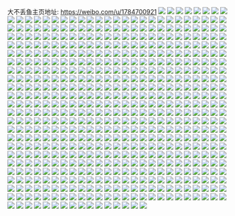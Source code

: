 大不丢鱼主页地址: https://weibo.com/u/1784700921 
![](https://wx4.sinaimg.cn/mw2000/6a605ff9ly1h9in96n21oj21o0280npe.jpg) 
![](https://wx4.sinaimg.cn/mw2000/6a605ff9ly1h9in9a7qjtj22c0340u13.jpg) 
![](https://wx4.sinaimg.cn/mw2000/6a605ff9ly1h9in94yrj8j21j021ckjl.jpg) 
![](https://wx4.sinaimg.cn/mw2000/6a605ff9ly1h9in9bqcpaj21o0280hdt.jpg) 
![](https://wx4.sinaimg.cn/mw2000/6a605ff9ly1h9in9cosmsj21o0280b29.jpg) 
![](https://wx4.sinaimg.cn/mw2000/6a605ff9ly1h9in9dsdgoj21o0280b29.jpg) 
![](https://wx4.sinaimg.cn/mw2000/6a605ff9ly1h9gf4fjud3j20tz1slqb4.jpg) 
![](https://wx4.sinaimg.cn/mw2000/6a605ff9ly1h9gf4g1ia5j20u0140qe8.jpg) 
![](https://wx4.sinaimg.cn/mw2000/6a605ff9ly1h9gf4exzysj22c0340x6r.jpg) 
![](https://wx4.sinaimg.cn/mw2000/6a605ff9ly1h9gf4ingpsj22c0340hdw.jpg) 
![](https://wx4.sinaimg.cn/mw2000/6a605ff9ly1h9bzkqxzqbj21lu254qv5.jpg) 
![](https://wx4.sinaimg.cn/mw2000/6a605ff9ly1h9bzkp7habj22c0340x6q.jpg) 
![](https://wx4.sinaimg.cn/mw2000/6a605ff9ly1h9bzktb04hj22c0340u0y.jpg) 
![](https://wx4.sinaimg.cn/mw2000/6a605ff9ly1h9bzkvcy3nj22c03404qq.jpg) 
![](https://wx4.sinaimg.cn/mw2000/6a605ff9ly1h9bzkyau71j22c03407wj.jpg) 
![](https://wx4.sinaimg.cn/mw2000/6a605ff9ly1h9bzl687ynj22c0340u0y.jpg) 
![](https://wx4.sinaimg.cn/mw2000/6a605ff9ly1h9bzl9a1a3j21o0280e81.jpg) 
![](https://wx4.sinaimg.cn/mw2000/6a605ff9ly1h9bzlb5p9wj21o02804qq.jpg) 
![](https://wx4.sinaimg.cn/mw2000/6a605ff9ly1h9bzlf2qt5j21kl23gx6p.jpg) 
![](https://wx4.sinaimg.cn/mw2000/6a605ff9ly1h9byi8eq5gj20uk17nafu.jpg) 
![](https://wx4.sinaimg.cn/mw2000/6a605ff9ly1h99aqekq9dj21o02801ky.jpg) 
![](https://wx4.sinaimg.cn/mw2000/6a605ff9ly1h99aqaqs64j21o0280x6p.jpg) 
![](https://wx4.sinaimg.cn/mw2000/6a605ff9ly1h99aqi5825j21o0280x6p.jpg) 
![](https://wx4.sinaimg.cn/mw2000/6a605ff9ly1h99aqm7a8yj21o0280qv5.jpg) 
![](https://wx4.sinaimg.cn/mw2000/6a605ff9ly1h98qjisihlj21hc0u0n5g.jpg) 
![](https://wx4.sinaimg.cn/mw2000/6a605ff9ly1h98fxkipduj21hc0u0qit.jpg) 
![](https://wx4.sinaimg.cn/mw2000/6a605ff9ly1h962ygplcyj21hc0zktk1.jpg) 
![](https://wx4.sinaimg.cn/mw2000/6a605ff9ly1h94nc9ztcyj20wr0h0tcu.jpg) 
![](https://wx4.sinaimg.cn/mw2000/6a605ff9ly1h8taelpdkpj22862tp4qp.jpg) 
![](https://wx4.sinaimg.cn/mw2000/6a605ff9ly1h8taemtye4j228m2u77wh.jpg) 
![](https://wx4.sinaimg.cn/mw2000/6a605ff9ly1h8taep6t47j229w2vtkjl.jpg) 
![](https://wx4.sinaimg.cn/mw2000/6a605ff9ly1h8taepttpij20u6129gqx.jpg) 
![](https://wx4.sinaimg.cn/mw2000/6a605ff9ly1h8taercnbzj21oh24onmy.jpg) 
![](https://wx4.sinaimg.cn/mw2000/6a605ff9ly1h8taesekvfj21l320dki3.jpg) 
![](https://wx4.sinaimg.cn/mw2000/6a605ff9ly1h8s21qivqej22801o0kjl.jpg) 
![](https://wx4.sinaimg.cn/mw2000/6a605ff9ly1h8s21hkh9kj22801o0x6p.jpg) 
![](https://wx4.sinaimg.cn/mw2000/6a605ff9ly1h8s221v8rvj22801o0x6p.jpg) 
![](https://wx4.sinaimg.cn/mw2000/6a605ff9ly1h8lfuua3i9j2200300kjl.jpg) 
![](https://wx4.sinaimg.cn/mw2000/6a605ff9ly1h8jvexjo43j21o0280hdt.jpg) 
![](https://wx4.sinaimg.cn/mw2000/6a605ff9ly1h8jvestng5j21o0280b29.jpg) 
![](https://wx4.sinaimg.cn/mw2000/6a605ff9ly1h8it2e22cmj21o01o0qv5.jpg) 
![](https://wx4.sinaimg.cn/mw2000/6a605ff9ly1h8it2a7pl7j21o01o0kjl.jpg) 
![](https://wx4.sinaimg.cn/mw2000/6a605ff9ly1h8it2hm1phj21o01o0npd.jpg) 
![](https://wx4.sinaimg.cn/mw2000/6a605ff9ly1h8it2mij4mj21o01o0e81.jpg) 
![](https://wx4.sinaimg.cn/mw2000/6a605ff9ly1h8it2ozbxpj21kw16okbz.jpg) 
![](https://wx4.sinaimg.cn/mw2000/6a605ff9ly1h8it2stfroj21o01o0kjl.jpg) 
![](https://wx4.sinaimg.cn/mw2000/6a605ff9ly1h8hm83aur1j236c345npe.jpg) 
![](https://wx4.sinaimg.cn/mw2000/6a605ff9ly1h81kmgu4udj22yo2yo1kz.jpg) 
![](https://wx4.sinaimg.cn/mw2000/6a605ff9ly1h81kmjlqfoj22c0340kjn.jpg) 
![](https://wx4.sinaimg.cn/mw2000/6a605ff9ly1h7wjii57zoj21zx2nwe82.jpg) 
![](https://wx4.sinaimg.cn/mw2000/6a605ff9ly1h7wjik7sekj21zx2nwhdt.jpg) 
![](https://wx4.sinaimg.cn/mw2000/6a605ff9ly1h7wjim5aplj21zx2nw1kz.jpg) 
![](https://wx4.sinaimg.cn/mw2000/6a605ff9ly1h7wjigosxgj21zx2nwu0x.jpg) 
![](https://wx4.sinaimg.cn/mw2000/6a605ff9ly1h7mm2yjwntj20u0140wji.jpg) 
![](https://wx4.sinaimg.cn/mw2000/6a605ff9ly1h7ivos0f0oj21d72yib2a.jpg) 
![](https://wx4.sinaimg.cn/mw2000/6a605ff9ly1h7ivozoaq3j21ex328u0y.jpg) 
![](https://wx4.sinaimg.cn/mw2000/6a605ff9ly1h7ivp8sawrj21c22w21kz.jpg) 
![](https://wx4.sinaimg.cn/mw2000/6a605ff9ly1h7ivok6nk8j21o02807wj.jpg) 
![](https://wx4.sinaimg.cn/mw2000/6a605ff9ly1h7ivpjrdq7j22c0340npg.jpg) 
![](https://wx4.sinaimg.cn/mw2000/6a605ff9ly1h7ivpsglw2j229s3401l0.jpg) 
![](https://wx4.sinaimg.cn/mw2000/6a605ff9ly1h7ivpxz1rdj21d82fiqv5.jpg) 
![](https://wx4.sinaimg.cn/mw2000/6a605ff9ly1h7ivq2jwkzj21d82fie81.jpg) 
![](https://wx4.sinaimg.cn/mw2000/6a605ff9ly1h7ivq6w3dsj21d82fikjl.jpg) 
![](https://wx4.sinaimg.cn/mw2000/6a605ff9ly1h7ivqf4pjgj22c0340qv8.jpg) 
![](https://wx4.sinaimg.cn/mw2000/6a605ff9ly1h7ivqoepbcj22c0340qv8.jpg) 
![](https://wx4.sinaimg.cn/mw2000/6a605ff9ly1h7ekvc7cagj21o0280hdu.jpg) 
![](https://wx4.sinaimg.cn/mw2000/6a605ff9ly1h7d241xa3yj21o02804f8.jpg) 
![](https://wx4.sinaimg.cn/mw2000/6a605ff9ly1h7d24epe4tj21o0280117.jpg) 
![](https://wx4.sinaimg.cn/mw2000/6a605ff9ly1h7d23xr4j2j22c0340e84.jpg) 
![](https://wx4.sinaimg.cn/mw2000/6a605ff9ly1h7d24xqxqmj22c0340e84.jpg) 
![](https://wx4.sinaimg.cn/mw2000/6a605ff9ly1h7d25qel6tj22c0340b2a.jpg) 
![](https://wx4.sinaimg.cn/mw2000/6a605ff9ly1h7b4uedxujj21jk222guj.jpg) 
![](https://wx4.sinaimg.cn/mw2000/6a605ff9ly1h7b4uh9fypj233y25ohdw.jpg) 
![](https://wx4.sinaimg.cn/mw2000/6a605ff9ly1h7b4uclndfj21o0280k57.jpg) 
![](https://wx4.sinaimg.cn/mw2000/6a605ff9ly1h7b4ujjrkuj21o0280u0y.jpg) 
![](https://wx4.sinaimg.cn/mw2000/6a605ff9ly1h6uvcnbua8j21sg2dskjl.jpg) 
![](https://wx4.sinaimg.cn/mw2000/6a605ff9ly1h6uvcp0mhyj21sg2dstgu.jpg) 
![](https://wx4.sinaimg.cn/mw2000/6a605ff9ly1h6uvcxy4e3j21sf2dskjp.jpg) 
![](https://wx4.sinaimg.cn/mw2000/6a605ff9ly1h6tlk9cco7j22ds1sfn1c.jpg) 
![](https://wx4.sinaimg.cn/mw2000/6a605ff9ly1h6tgdg07cuj21w12dsqv5.jpg) 
![](https://wx4.sinaimg.cn/mw2000/6a605ff9ly1h6tgdaner3j21o028076r.jpg) 
![](https://wx4.sinaimg.cn/mw2000/6a605ff9ly1h6tgdgyqrdj21sf2dswfj.jpg) 
![](https://wx4.sinaimg.cn/mw2000/6a605ff9gy1h68xef4cz0j22ao328npg.jpg) 
![](https://wx4.sinaimg.cn/mw2000/6a605ff9gy1h68xi7ynlyj23283261kx.jpg) 
![](https://wx4.sinaimg.cn/mw2000/6a605ff9gy1h68xi6b54nj22ao2uy7wh.jpg) 
![](https://wx4.sinaimg.cn/mw2000/6a605ff9gy1h68xeb4839j22cv3537wk.jpg) 
![](https://wx4.sinaimg.cn/mw2000/6a605ff9gy1h68xibu7yuj23282aotk0.jpg) 
![](https://wx4.sinaimg.cn/mw2000/6a605ff9gy1h68xifcvd2j23402c0h8v.jpg) 
![](https://wx4.sinaimg.cn/mw2000/6a605ff9gy1h68xj4wvpxj22cv357hdt.jpg) 
![](https://wx4.sinaimg.cn/mw2000/6a605ff9gy1h68xj7z40aj22ao334n69.jpg) 
![](https://wx4.sinaimg.cn/mw2000/6a605ff9gy1h68xj9o6ddj22ao328npf.jpg) 
![](https://wx4.sinaimg.cn/mw2000/6a605ff9gy1h5w94q23o9j20w01kw79d.jpg) 
![](https://wx4.sinaimg.cn/mw2000/6a605ff9gy1h5w94rigjbj21da0wbdhs.jpg) 
![](https://wx4.sinaimg.cn/mw2000/6a605ff9gy1h5mfba2la0j22c02c01ky.jpg) 
![](https://wx4.sinaimg.cn/mw2000/6a605ff9gy1h5mfbcki4dj22c02c0u0x.jpg) 
![](https://wx4.sinaimg.cn/mw2000/6a605ff9gy1h5mfb70bd4j22c02c0x6p.jpg) 
![](https://wx4.sinaimg.cn/mw2000/6a605ff9gy1h5mfc39vm4j22c0340qv8.jpg) 
![](https://wx4.sinaimg.cn/mw2000/6a605ff9gy1h5mfcdyt5lj21o02yonpe.jpg) 
![](https://wx4.sinaimg.cn/mw2000/6a605ff9gy1h5mfd99uutj22c0340x6s.jpg) 
![](https://wx4.sinaimg.cn/mw2000/6a605ff9gy1h5mfdgdie7j22c02c0npe.jpg) 
![](https://wx4.sinaimg.cn/mw2000/6a605ff9gy1h5mfdki0ulj22c02c07wi.jpg) 
![](https://wx4.sinaimg.cn/mw2000/6a605ff9gy1h5mfdphjr4j22c02c0npd.jpg) 
![](https://wx4.sinaimg.cn/mw2000/6a605ff9ly1h5ibfjz2f8j20uk3j14qp.jpg) 
![](https://wx4.sinaimg.cn/mw2000/6a605ff9ly1h5etj3oekvj21o0280kjm.jpg) 
![](https://wx4.sinaimg.cn/mw2000/6a605ff9ly1h5etj1dabsj21o0280hdw.jpg) 
![](https://wx4.sinaimg.cn/mw2000/6a605ff9ly1h56s4nwci5j21o02yohdu.jpg) 
![](https://wx4.sinaimg.cn/mw2000/6a605ff9gy1h4x0n7byukj222o3404qq.jpg) 
![](https://wx4.sinaimg.cn/mw2000/6a605ff9ly1h4j6obvq4uj21ky2eekjm.jpg) 
![](https://wx4.sinaimg.cn/mw2000/6a605ff9ly1h4j6oedr88j224l340qv7.jpg) 
![](https://wx4.sinaimg.cn/mw2000/6a605ff9ly1h4j6ofudryj22c03407wj.jpg) 
![](https://wx4.sinaimg.cn/mw2000/6a605ff9ly1h4j6omjn60j22c03407wk.jpg) 
![](https://wx4.sinaimg.cn/mw2000/6a605ff9ly1h4j6oa7028j22c0340u0y.jpg) 
![](https://wx4.sinaimg.cn/mw2000/6a605ff9ly1h4j6osvt16j22c0340e84.jpg) 
![](https://wx4.sinaimg.cn/mw2000/6a605ff9ly1h4j6ov50dmj22c0340x6r.jpg) 
![](https://wx4.sinaimg.cn/mw2000/6a605ff9ly1h4j6ovvpvjj22c0340e81.jpg) 
![](https://wx4.sinaimg.cn/mw2000/6a605ff9ly1h4j6oxan15j22c0340x6p.jpg) 
![](https://wx4.sinaimg.cn/mw2000/6a605ff9ly1h40nzhe51dj22ds1sghdt.jpg) 
![](https://wx4.sinaimg.cn/mw2000/6a605ff9ly1h3t24y5kpqj21o02801ky.jpg) 
![](https://wx4.sinaimg.cn/mw2000/6a605ff9ly1h3t24u6ohfj228m340u0x.jpg) 
![](https://wx4.sinaimg.cn/mw2000/6a605ff9ly1h3t252dyr1j21o0280e82.jpg) 
![](https://wx4.sinaimg.cn/mw2000/6a605ff9ly1h3mp67a6fkj20v90qajsu.jpg) 
![](https://wx4.sinaimg.cn/mw2000/6a605ff9ly1h3lk76v4hij21020dc3zn.jpg) 
![](https://wx4.sinaimg.cn/mw2000/6a605ff9ly1h3bnxded12j21020dc3zn.jpg) 
![](https://wx4.sinaimg.cn/mw2000/6a605ff9ly1h2n8fkorw9j21o02yo7wi.jpg) 
![](https://wx4.sinaimg.cn/mw2000/6a605ff9ly1h2n8fmpbgsj21o02yo4qq.jpg) 
![](https://wx4.sinaimg.cn/mw2000/6a605ff9ly1h2n8for0whj21o02yoe82.jpg) 
![](https://wx4.sinaimg.cn/mw2000/6a605ff9ly1h2n8fpno46j21ly2v1u0x.jpg) 
![](https://wx4.sinaimg.cn/mw2000/6a605ff9ly1h2n8fqncp4j21s00sg1he.jpg) 
![](https://wx4.sinaimg.cn/mw2000/6a605ff9ly1h2n8frz0eyj21kd2s8npd.jpg) 
![](https://wx4.sinaimg.cn/mw2000/6a605ff9ly1h2n8ftjnghj21o02yo7wi.jpg) 
![](https://wx4.sinaimg.cn/mw2000/6a605ff9ly1h2n8fv8ofmj21o02yohdu.jpg) 
![](https://wx4.sinaimg.cn/mw2000/6a605ff9ly1h2n8fxakmhj21o02yo7wi.jpg) 
![](https://wx4.sinaimg.cn/mw2000/6a605ff9ly1h2krasyv3cj21o02yob2b.jpg) 
![](https://wx4.sinaimg.cn/mw2000/6a605ff9ly1h2krave4tkj21o02yohdv.jpg) 
![](https://wx4.sinaimg.cn/mw2000/6a605ff9ly1h2kraxvxqxj21o02yoe83.jpg) 
![](https://wx4.sinaimg.cn/mw2000/6a605ff9ly1h2krazvvq0j21o02yo7wj.jpg) 
![](https://wx4.sinaimg.cn/mw2000/6a605ff9ly1h2krb46nexj22c033ynpg.jpg) 
![](https://wx4.sinaimg.cn/mw2000/6a605ff9ly1h2krar1awcj21o02yo1kz.jpg) 
![](https://wx4.sinaimg.cn/mw2000/6a605ff9ly1h2akz2xlgdj2200300npe.jpg) 
![](https://wx4.sinaimg.cn/mw2000/6a605ff9ly1h2akz4zk86j23002004qr.jpg) 
![](https://wx4.sinaimg.cn/mw2000/6a605ff9ly1h2akz6yba3j2200300x6q.jpg) 
![](https://wx4.sinaimg.cn/mw2000/6a605ff9ly1h2akz9wd2hj2200300b2c.jpg) 
![](https://wx4.sinaimg.cn/mw2000/6a605ff9ly1h2akzcjzghj2200300e83.jpg) 
![](https://wx4.sinaimg.cn/mw2000/6a605ff9ly1h2akzfragej2200300hdw.jpg) 
![](https://wx4.sinaimg.cn/mw2000/6a605ff9ly1h2akzlouuxj2291300x6q.jpg) 
![](https://wx4.sinaimg.cn/mw2000/6a605ff9ly1h2akyzivlgj2200300qv7.jpg) 
![](https://wx4.sinaimg.cn/mw2000/6a605ff9ly1h2akzpheokj2291300u0y.jpg) 
![](https://wx4.sinaimg.cn/mw2000/6a605ff9ly1h1wkjimae9j21o02yonph.jpg) 
![](https://wx4.sinaimg.cn/mw2000/6a605ff9ly1h1wkjkkkswj21o02yox6p.jpg) 
![](https://wx4.sinaimg.cn/mw2000/6a605ff9ly1h1wkjobs9bj21o02you11.jpg) 
![](https://wx4.sinaimg.cn/mw2000/6a605ff9ly1h1wkjprz4cj21in2p3x6r.jpg) 
![](https://wx4.sinaimg.cn/mw2000/6a605ff9ly1h1nj9h3bh0j234033ye86.jpg) 
![](https://wx4.sinaimg.cn/mw2000/6a605ff9ly1h1megtf1tgj21nz2xbu10.jpg) 
![](https://wx4.sinaimg.cn/mw2000/6a605ff9ly1h1g3rnwb5mj21o02801ky.jpg) 
![](https://wx4.sinaimg.cn/mw2000/6a605ff9ly1h1g3rpomrmj21o02804qq.jpg) 
![](https://wx4.sinaimg.cn/mw2000/6a605ff9ly1h1g3rrlndpj21o02801ky.jpg) 
![](https://wx4.sinaimg.cn/mw2000/6a605ff9ly1h1g3rtxombj21o02801ky.jpg) 
![](https://wx4.sinaimg.cn/mw2000/6a605ff9ly1h1g3rvjtcqj21o02801ky.jpg) 
![](https://wx4.sinaimg.cn/mw2000/6a605ff9ly1h1g3rwpxz8j21o02804qq.jpg) 
![](https://wx4.sinaimg.cn/mw2000/6a605ff9ly1h13nkt35pej21o02yoqv5.jpg) 
![](https://wx4.sinaimg.cn/mw2000/6a605ff9ly1h13nkpay4zj21o02yoqv5.jpg) 
![](https://wx4.sinaimg.cn/mw2000/6a605ff9ly1h13nkxfp26j21o02yo4qq.jpg) 
![](https://wx4.sinaimg.cn/mw2000/6a605ff9ly1h13nl578r5j21o02yoqv5.jpg) 
![](https://wx4.sinaimg.cn/mw2000/6a605ff9ly1h0uh2srhzjj21o02yokjn.jpg) 
![](https://wx4.sinaimg.cn/mw2000/6a605ff9ly1h0uh2tj827j22801o0x5c.jpg) 
![](https://wx4.sinaimg.cn/mw2000/6a605ff9ly1h0uh2w0lihj21o02yohdv.jpg) 
![](https://wx4.sinaimg.cn/mw2000/6a605ff9ly1h0uh2yj8tbj22802you0y.jpg) 
![](https://wx4.sinaimg.cn/mw2000/6a605ff9ly1h0uh30ozydj22801o01ky.jpg) 
![](https://wx4.sinaimg.cn/mw2000/6a605ff9ly1h0uh3389foj22802you0y.jpg) 
![](https://wx4.sinaimg.cn/mw2000/6a605ff9ly1h0l3naq0zaj20u013e78i.jpg) 
![](https://wx4.sinaimg.cn/mw2000/6a605ff9ly1h0gopdb5m3j20zk0rrwoj.jpg) 
![](https://wx4.sinaimg.cn/mw2000/6a605ff9ly1h0f9ogmbpdj21o0280x6p.jpg) 
![](https://wx4.sinaimg.cn/mw2000/6a605ff9ly1h0f9oex4ntj21o02yob2a.jpg) 
![](https://wx4.sinaimg.cn/mw2000/6a605ff9ly1h0f9oid512j21o0280x6p.jpg) 
![](https://wx4.sinaimg.cn/mw2000/6a605ff9ly1h0f9ojv63rj21o0280u0x.jpg) 
![](https://wx4.sinaimg.cn/mw2000/6a605ff9ly1h0f9om808zj21o02yob2a.jpg) 
![](https://wx4.sinaimg.cn/mw2000/6a605ff9ly1h0f9onm69xj21o0280u0x.jpg) 
![](https://wx4.sinaimg.cn/mw2000/6a605ff9ly1h09ekm8t5yj22c0340npe.jpg) 
![](https://wx4.sinaimg.cn/mw2000/6a605ff9ly1h02os8ocixj22c0340x6p.jpg) 
![](https://wx4.sinaimg.cn/mw2000/6a605ff9ly1h02osalymuj22c032i1ky.jpg) 
![](https://wx4.sinaimg.cn/mw2000/6a605ff9ly1h02oscjl69j22c03401ky.jpg) 
![](https://wx4.sinaimg.cn/mw2000/6a605ff9ly1h02osebbxij22c0340qv6.jpg) 
![](https://wx4.sinaimg.cn/mw2000/6a605ff9ly1h02osfz7zdj22c0340e83.jpg) 
![](https://wx4.sinaimg.cn/mw2000/6a605ff9ly1h02osjlez6j21vo2t47wi.jpg) 
![](https://wx4.sinaimg.cn/mw2000/6a605ff9ly1h02oskw58sj22c03404qq.jpg) 
![](https://wx4.sinaimg.cn/mw2000/6a605ff9ly1h02oslrz38j22e63401ky.jpg) 
![](https://wx4.sinaimg.cn/mw2000/6a605ff9ly1h02ormp9nhj22c0340e82.jpg) 
![](https://wx4.sinaimg.cn/mw2000/6a605ff9ly1gyyabht3g0j21j02ps4qq.jpg) 
![](https://wx4.sinaimg.cn/mw2000/6a605ff9ly1gyx7l6j0ezj21lb1zchdt.jpg) 
![](https://wx4.sinaimg.cn/mw2000/6a605ff9ly1gyx7l4yliij21l0201kjl.jpg) 
![](https://wx4.sinaimg.cn/mw2000/6a605ff9ly1gyvsu83ev4j21il1yxb29.jpg) 
![](https://wx4.sinaimg.cn/mw2000/6a605ff9ly1gyvsu9a7cxj21hx1yve81.jpg) 
![](https://wx4.sinaimg.cn/mw2000/6a605ff9ly1gyvsu9wvc7j21h91zcqrc.jpg) 
![](https://wx4.sinaimg.cn/mw2000/6a605ff9ly1gytbw83zaaj21o0280u0x.jpg) 
![](https://wx4.sinaimg.cn/mw2000/6a605ff9ly1gytbw6pln3j21o0280npd.jpg) 
![](https://wx4.sinaimg.cn/mw2000/6a605ff9ly1gytbw8te13j21o0280u0x.jpg) 
![](https://wx4.sinaimg.cn/mw2000/6a605ff9ly1gytbw9kcr1j21o0280npd.jpg) 
![](https://wx4.sinaimg.cn/mw2000/6a605ff9ly1gytbwaezgcj21o0280qv5.jpg) 
![](https://wx4.sinaimg.cn/mw2000/6a605ff9ly1gytbwbfoo3j21o0280qv5.jpg) 
![](https://wx4.sinaimg.cn/mw2000/6a605ff9ly1gyciv9lz29j20u00u041s.jpg) 
![](https://wx4.sinaimg.cn/mw2000/6a605ff9ly1gy0stay2ipj213z0u0aei.jpg) 
![](https://wx4.sinaimg.cn/mw2000/6a605ff9ly1gy0stbewwcj22yo1o0u0x.jpg) 
![](https://wx4.sinaimg.cn/mw2000/6a605ff9ly1gx8mqmbhk5j20v91jtnab.jpg) 
![](https://wx4.sinaimg.cn/mw2000/6a605ff9ly1gx5d0cbb3pj20u0140trj.jpg) 
![](https://wx4.sinaimg.cn/mw2000/6a605ff9ly1gwv2hepyfbj21w32iqu0y.jpg) 
![](https://wx4.sinaimg.cn/mw2000/6a605ff9ly1gwttqw8fmnj21o02yokjl.jpg) 
![](https://wx4.sinaimg.cn/mw2000/6a605ff9ly1gwpbs1qqlqj21o0280e82.jpg) 
![](https://wx4.sinaimg.cn/mw2000/6a605ff9ly1gwpbsxxr99j21o0280npd.jpg) 
![](https://wx4.sinaimg.cn/mw2000/6a605ff9ly1gwnah60ltoj20dw07udg6.jpg) 
![](https://wx4.sinaimg.cn/mw2000/6a605ff9ly1gwimz078wkj20u00mkgn8.jpg) 
![](https://wx4.sinaimg.cn/mw2000/6a605ff9ly1gwdwdnli4vj20u01xd4cs.jpg) 
![](https://wx4.sinaimg.cn/mw2000/001WMqeJly1gvq8jfl558j60ku0rsag702.jpg) 
![](https://wx4.sinaimg.cn/mw2000/001WMqeJly1gvq8jgb57ej60ku0rstcv02.jpg) 
![](https://wx4.sinaimg.cn/mw2000/001WMqeJly1gvq8jenvvvj62ip2ipb2902.jpg) 
![](https://wx4.sinaimg.cn/mw2000/001WMqeJly1gvq8jh09rnj63282aox6p02.jpg) 
![](https://wx4.sinaimg.cn/mw2000/001WMqeJly1gvhpek6jatj622o33y7wj02.jpg) 
![](https://wx4.sinaimg.cn/mw2000/001WMqeJly1gvhpel3g63j622o33yu0y02.jpg) 
![](https://wx4.sinaimg.cn/mw2000/001WMqeJly1gvhpem6vyhj622o33yu0y02.jpg) 
![](https://wx4.sinaimg.cn/mw2000/001WMqeJly1gvhpemwjj0j622o340u0x02.jpg) 
![](https://wx4.sinaimg.cn/mw2000/001WMqeJly1gvhpent4q2j622o3401ky02.jpg) 
![](https://wx4.sinaimg.cn/mw2000/001WMqeJly1gvhpeoi88vj622o3404qp02.jpg) 
![](https://wx4.sinaimg.cn/mw2000/001WMqeJly1gvhpep0xj5j61v21v2hcl02.jpg) 
![](https://wx4.sinaimg.cn/mw2000/001WMqeJly1gvhpeq2cdkj62c0340qv602.jpg) 
![](https://wx4.sinaimg.cn/mw2000/001WMqeJly1gvhpej4qiej622o33y7wi02.jpg) 
![](https://wx4.sinaimg.cn/mw2000/6a605ff9ly1gv2jbp6ycij20k00zk7d8.jpg) 
![](https://wx4.sinaimg.cn/mw2000/001WMqeJly1gv1hfhbp9fj62ip2ip1ky02.jpg) 
![](https://wx4.sinaimg.cn/mw2000/6a605ff9ly1gsja4ig3x1j217t1mfnb1.jpg) 
![](https://wx4.sinaimg.cn/mw2000/6a605ff9ly1gs7n5o9oarj20kp0kqq7p.jpg) 
![](https://wx4.sinaimg.cn/mw2000/6a605ff9ly1gs7n5oj9e7j20en0enwh9.jpg) 
![](https://wx4.sinaimg.cn/mw2000/6a605ff9ly1gs7n5ov8xvj20k40k379m.jpg) 
![](https://wx4.sinaimg.cn/mw2000/6a605ff9ly1gs7n5p5h2dj20u00mgq9e.jpg) 
![](https://wx4.sinaimg.cn/mw2000/6a605ff9ly1grxg6bxtsaj22c033yhdt.jpg) 
![](https://wx4.sinaimg.cn/mw2000/001WMqeJly1grxg6cgrw8j62c033y7wh02.jpg) 
![](https://wx4.sinaimg.cn/mw2000/6a605ff9ly1grxg6d4u2kj234033yb2a.jpg) 
![](https://wx4.sinaimg.cn/mw2000/6a605ff9ly1grxg6bdxvqj20rs1fc7cw.jpg) 
![](https://wx4.sinaimg.cn/mw2000/6a605ff9ly1grxg6duw36j22c033y1ky.jpg) 
![](https://wx4.sinaimg.cn/mw2000/6a605ff9ly1grxg6edibsj234033ynca.jpg) 
![](https://wx4.sinaimg.cn/mw2000/6a605ff9ly1grhz42au4mj21o01o07ts.jpg) 
![](https://wx4.sinaimg.cn/mw2000/6a605ff9ly1grceauox0zj21oh2ipu0y.jpg) 
![](https://wx4.sinaimg.cn/mw2000/6a605ff9ly1gr351rt7yij22c03401l1.jpg) 
![](https://wx4.sinaimg.cn/mw2000/6a605ff9ly1gr352j9ia7j22c0340e84.jpg) 
![](https://wx4.sinaimg.cn/mw2000/6a605ff9ly1gr352kwbpqj20u2143h08.jpg) 
![](https://wx4.sinaimg.cn/mw2000/6a605ff9ly1gr1qy6kdn3j21mo268hdu.jpg) 
![](https://wx4.sinaimg.cn/mw2000/6a605ff9ly1gr1qyarnrdj21mo268kjm.jpg) 
![](https://wx4.sinaimg.cn/mw2000/6a605ff9ly1gr1qyfceh1j21mo268kjm.jpg) 
![](https://wx4.sinaimg.cn/mw2000/6a605ff9ly1gr1qyila97j21mo268x6q.jpg) 
![](https://wx4.sinaimg.cn/mw2000/6a605ff9ly1gqtotq0ua6j20ty1hcthx.jpg) 
![](https://wx4.sinaimg.cn/mw2000/6a605ff9ly1gqtotrbseuj20u01hcdpw.jpg) 
![](https://wx4.sinaimg.cn/mw2000/6a605ff9ly1gqtotpo33qj21400u0dxi.jpg) 
![](https://wx4.sinaimg.cn/mw2000/6a605ff9ly1gqtotrpqplj21400u01ac.jpg) 
![](https://wx4.sinaimg.cn/mw2000/6a605ff9ly1gqpbhtyze9j20v91voe81.jpg) 
![](https://wx4.sinaimg.cn/mw2000/6a605ff9ly1gqpbhupbf0j20v91vonpd.jpg) 
![](https://wx4.sinaimg.cn/mw2000/6a605ff9ly1gqpbhv9vyjj20v91vonpd.jpg) 
![](https://wx4.sinaimg.cn/mw2000/6a605ff9ly1gqpbhwfa5aj20v91vohdt.jpg) 
![](https://wx4.sinaimg.cn/mw2000/6a605ff9ly1gqpbhwziwuj20v91voe81.jpg) 
![](https://wx4.sinaimg.cn/mw2000/6a605ff9ly1gqpbhss3jnj20v91voe81.jpg) 
![](https://wx4.sinaimg.cn/mw2000/6a605ff9ly1gqpbhxb5w8j20v91ittdg.jpg) 
![](https://wx4.sinaimg.cn/mw2000/6a605ff9ly1gqpbhxolnvj20v919uacu.jpg) 
![](https://wx4.sinaimg.cn/mw2000/6a605ff9ly1gqpbhy69x9j20u01870vv.jpg) 
![](https://wx4.sinaimg.cn/mw2000/6a605ff9ly1gqjd5mc591j20p00y8tp3.jpg) 
![](https://wx4.sinaimg.cn/mw2000/6a605ff9ly1gqjd5ltwswj20p00yk1kx.jpg) 
![](https://wx4.sinaimg.cn/mw2000/6a605ff9ly1gqjd5mwghcj20p00yk7wh.jpg) 
![](https://wx4.sinaimg.cn/mw2000/6a605ff9ly1gqjd5njo9uj20p00xr1kx.jpg) 
![](https://wx4.sinaimg.cn/mw2000/6a605ff9ly1gqjd5nxkzcj20p00ykhc1.jpg) 
![](https://wx4.sinaimg.cn/mw2000/6a605ff9ly1gqjd5phcspj20p00yk19a.jpg) 
![](https://wx4.sinaimg.cn/mw2000/6a605ff9ly1gqjd5pw83tj20p00yk162.jpg) 
![](https://wx4.sinaimg.cn/mw2000/6a605ff9ly1gqjd5qi57fj20p00y3dmb.jpg) 
![](https://wx4.sinaimg.cn/mw2000/6a605ff9ly1gqjd5r80loj20p00xukac.jpg) 
![](https://wx4.sinaimg.cn/mw2000/6a605ff9ly1gqh4gcq2pjj20u011tk0p.jpg) 
![](https://wx4.sinaimg.cn/mw2000/6a605ff9ly1gqgsbu2qqwj20u016hqj3.jpg) 
![](https://wx4.sinaimg.cn/mw2000/6a605ff9ly1gqgknxuvc7j20u00ug14r.jpg) 
![](https://wx4.sinaimg.cn/mw2000/6a605ff9ly1gqgkny23zxj20ri0pxqb9.jpg) 
![](https://wx4.sinaimg.cn/mw2000/6a605ff9ly1gqgknyctfvj20ri0piakh.jpg) 
![](https://wx4.sinaimg.cn/mw2000/6a605ff9ly1gqgknyjyiaj20ri0pzqct.jpg) 
![](https://wx4.sinaimg.cn/mw2000/6a605ff9ly1gqet2gml8bj21jk39a4qp.jpg) 
![](https://wx4.sinaimg.cn/mw2000/6a605ff9ly1gq1chk4wzaj23ch4oonpd.jpg) 
![](https://wx4.sinaimg.cn/mw2000/6a605ff9ly1gq1chktppyj21jk25s11l.jpg) 
![](https://wx4.sinaimg.cn/mw2000/6a605ff9ly1gq1chlejuqj231f496qv5.jpg) 
![](https://wx4.sinaimg.cn/mw2000/6a605ff9ly1gq1chmhojzj239j4wbkjm.jpg) 
![](https://wx4.sinaimg.cn/mw2000/6a605ff9ly1gq1chnhef0j22kl37qe81.jpg) 
![](https://wx4.sinaimg.cn/mw2000/6a605ff9ly1gq1chogbm3j23gg4u8npe.jpg) 
![](https://wx4.sinaimg.cn/mw2000/6a605ff9ly1gq1chp8e0lj21hc20c789.jpg) 
![](https://wx4.sinaimg.cn/mw2000/6a605ff9ly1gq1chpns57j21hc20c7ai.jpg) 
![](https://wx4.sinaimg.cn/mw2000/6a605ff9ly1gq1chpyrc5j21hc20cwmi.jpg) 
![](https://wx4.sinaimg.cn/mw2000/6a605ff9ly1gpzr3dr014j20u00u0gun.jpg) 
![](https://wx4.sinaimg.cn/mw2000/6a605ff9ly1gpzr3e30zhj20u0140qmo.jpg) 
![](https://wx4.sinaimg.cn/mw2000/6a605ff9ly1gpzr3eiop1j20u00ywqmn.jpg) 
![](https://wx4.sinaimg.cn/mw2000/6a605ff9ly1gpzr2kn1fkj20mv1fcqa6.jpg) 
![](https://wx4.sinaimg.cn/mw2000/6a605ff9ly1gpy3x2oj5nj20u00gsmzx.jpg) 
![](https://wx4.sinaimg.cn/mw2000/6a605ff9ly1gpxksuzxy0j20u017ctfu.jpg) 
![](https://wx4.sinaimg.cn/mw2000/6a605ff9ly1gpxksvdi0sj20u01787bd.jpg) 
![](https://wx4.sinaimg.cn/mw2000/6a605ff9ly1gpxksvrm0ij20u01cndp7.jpg) 
![](https://wx4.sinaimg.cn/mw2000/6a605ff9ly1gpxksw5quzj20u017iaei.jpg) 
![](https://wx4.sinaimg.cn/mw2000/6a605ff9ly1gpxkswjbqlj20u017a796.jpg) 
![](https://wx4.sinaimg.cn/mw2000/6a605ff9ly1gpxkswz7dgj20u01fhdm4.jpg) 
![](https://wx4.sinaimg.cn/mw2000/6a605ff9ly1gpxksxe6u6j20u0170guu.jpg) 
![](https://wx4.sinaimg.cn/mw2000/6a605ff9ly1gpxksxv6zpj20u017gjz5.jpg) 
![](https://wx4.sinaimg.cn/mw2000/6a605ff9ly1gpxksyckhdj20u017g0zw.jpg) 
![](https://wx4.sinaimg.cn/mw2000/6a605ff9ly1gpwm21zk8oj20u00p0tel.jpg) 
![](https://wx4.sinaimg.cn/mw2000/6a605ff9ly1gpwm227pnqj20lv0l9q70.jpg) 
![](https://wx4.sinaimg.cn/mw2000/6a605ff9ly1gpwm22ltw9j20j00ibmz3.jpg) 
![](https://wx4.sinaimg.cn/mw2000/6a605ff9ly1gpwm22t7uqj20p10hqwj2.jpg) 
![](https://wx4.sinaimg.cn/mw2000/6a605ff9ly1gpwm22yt01j20ss0sjdj8.jpg) 
![](https://wx4.sinaimg.cn/mw2000/6a605ff9ly1gpwm236muoj20mg0l2whk.jpg) 
![](https://wx4.sinaimg.cn/mw2000/6a605ff9ly1gpwm23cnz7j20lk0h3goh.jpg) 
![](https://wx4.sinaimg.cn/mw2000/6a605ff9ly1gpwm23hug6j20le0fujtz.jpg) 
![](https://wx4.sinaimg.cn/mw2000/6a605ff9ly1gpwm23olc5j20me0ls0vt.jpg) 
![](https://wx4.sinaimg.cn/mw2000/6a605ff9ly1gpoavhi0ldj20u014knng.jpg) 
![](https://wx4.sinaimg.cn/mw2000/6a605ff9ly1gpoavirlikj20u01481cv.jpg) 
![](https://wx4.sinaimg.cn/mw2000/6a605ff9ly1gpoavjum2zj20u014ckbi.jpg) 
![](https://wx4.sinaimg.cn/mw2000/6a605ff9ly1gpoavkgmjaj20u0140dzm.jpg) 
![](https://wx4.sinaimg.cn/mw2000/6a605ff9ly1gpn651eywhj21mo268hdv.jpg) 
![](https://wx4.sinaimg.cn/mw2000/6a605ff9ly1gpn654ubi4j21mo268e83.jpg) 
![](https://wx4.sinaimg.cn/mw2000/6a605ff9ly1gpn656qwkhj21mo2687wj.jpg) 
![](https://wx4.sinaimg.cn/mw2000/6a605ff9ly1gpn6576m42j21hc20cn1y.jpg) 
![](https://wx4.sinaimg.cn/mw2000/6a605ff9ly1gpkn9qhhcaj22681mo4qq.jpg) 
![](https://wx4.sinaimg.cn/mw2000/6a605ff9ly1gpkn9sfbwkj23402c0x6q.jpg) 
![](https://wx4.sinaimg.cn/mw2000/6a605ff9ly1gpkn9ubnq8j23402c0npe.jpg) 
![](https://wx4.sinaimg.cn/mw2000/6a605ff9ly1gpkn9wkm0mj22c03404qq.jpg) 
![](https://wx4.sinaimg.cn/mw2000/6a605ff9ly1gpkn9zjkrpj23402c0qv7.jpg) 
![](https://wx4.sinaimg.cn/mw2000/6a605ff9ly1gpkn9ombkqj22c0340hdu.jpg) 
![](https://wx4.sinaimg.cn/mw2000/6a605ff9ly1gp4shnfeosj21sg1cc1ky.jpg) 
![](https://wx4.sinaimg.cn/mw2000/6a605ff9ly1gp4shokkfmj21sg1ccb2a.jpg) 
![](https://wx4.sinaimg.cn/mw2000/6a605ff9ly1gp4shr0zt3j22dc1s0npe.jpg) 
![](https://wx4.sinaimg.cn/mw2000/6a605ff9ly1gp4shlfbqhj23282ao7wi.jpg) 
![](https://wx4.sinaimg.cn/mw2000/6a605ff9ly1gp4shs8619j21cc1sge82.jpg) 
![](https://wx4.sinaimg.cn/mw2000/6a605ff9ly1gp4sht7f1pj23282ao7wi.jpg) 
![](https://wx4.sinaimg.cn/mw2000/6a605ff9ly1gp4shtwodmj20u00mi4qp.jpg) 
![](https://wx4.sinaimg.cn/mw2000/6a605ff9ly1gp4shux3t8j21mo268hdu.jpg) 
![](https://wx4.sinaimg.cn/mw2000/6a605ff9ly1gp4shwbl4dj23282ao7wi.jpg) 
![](https://wx4.sinaimg.cn/mw2000/6a605ff9ly1gp2eas19dwj21h80u0ahb.jpg) 
![](https://wx4.sinaimg.cn/mw2000/6a605ff9ly1gp2eareclkj21hj0u0go6.jpg) 
![](https://wx4.sinaimg.cn/mw2000/6a605ff9ly1gp2easc335j21jk0scgng.jpg) 
![](https://wx4.sinaimg.cn/mw2000/6a605ff9ly1gp2easly1cj20to0jujud.jpg) 
![](https://wx4.sinaimg.cn/mw2000/6a605ff9ly1gp01huw5wyj21ag1ag1kx.jpg) 
![](https://wx4.sinaimg.cn/mw2000/6a605ff9ly1gp01hvwmynj21sg1ccu0z.jpg) 
![](https://wx4.sinaimg.cn/mw2000/6a605ff9ly1gp01hya7gyj21sg1ccu0y.jpg) 
![](https://wx4.sinaimg.cn/mw2000/6a605ff9ly1gp01hzrh3zj21cc1sgqv6.jpg) 
![](https://wx4.sinaimg.cn/mw2000/6a605ff9ly1goyrb2z598j21mo268qv6.jpg) 
![](https://wx4.sinaimg.cn/mw2000/6a605ff9ly1goyrb4i2t9j21mo268b2b.jpg) 
![](https://wx4.sinaimg.cn/mw2000/6a605ff9ly1goyrb6241gj23282aonpe.jpg) 
![](https://wx4.sinaimg.cn/mw2000/6a605ff9ly1goyrb74wt0j23282aonpe.jpg) 
![](https://wx4.sinaimg.cn/mw2000/6a605ff9ly1goyrb9c8z0j23282aokjn.jpg) 
![](https://wx4.sinaimg.cn/mw2000/6a605ff9ly1goyrbaxnnhj23282ao7wi.jpg) 
![](https://wx4.sinaimg.cn/mw2000/6a605ff9ly1got74fbjxcj23282ao1ky.jpg) 
![](https://wx4.sinaimg.cn/mw2000/6a605ff9ly1got74gz1dcj23282aob2b.jpg) 
![](https://wx4.sinaimg.cn/mw2000/6a605ff9ly1gooljonmn1j21mo2687wj.jpg) 
![](https://wx4.sinaimg.cn/mw2000/6a605ff9ly1gooljq7esqj21mo268qv7.jpg) 
![](https://wx4.sinaimg.cn/mw2000/6a605ff9ly1gooljrhn6hj21mo268kjn.jpg) 
![](https://wx4.sinaimg.cn/mw2000/6a605ff9ly1gooljrtahyj20u0140aca.jpg) 
![](https://wx4.sinaimg.cn/mw2000/6a605ff9ly1gooljscr7dj21oh2iqkjl.jpg) 
![](https://wx4.sinaimg.cn/mw2000/6a605ff9ly1gooljt800dj23282aob2a.jpg) 
![](https://wx4.sinaimg.cn/mw2000/6a605ff9ly1gonrv9vk88j20qo0tz0yq.jpg) 
![](https://wx4.sinaimg.cn/mw2000/6a605ff9ly1gonrva9kzpj20qo0zzn7r.jpg) 
![](https://wx4.sinaimg.cn/mw2000/6a605ff9ly1gonrvaj4ojj20qo145n39.jpg) 
![](https://wx4.sinaimg.cn/mw2000/6a605ff9ly1gonrvatsfoj20qo0v246u.jpg) 
![](https://wx4.sinaimg.cn/mw2000/6a605ff9ly1gom8in9lxmj20u0140nov.jpg) 
![](https://wx4.sinaimg.cn/mw2000/6a605ff9gy1gojvpifl7bj21qc0u07wh.jpg) 
![](https://wx4.sinaimg.cn/mw2000/6a605ff9ly1goj7stbhv5j20v91vo4qt.jpg) 
![](https://wx4.sinaimg.cn/mw2000/6a605ff9ly1goha378md0j20u011ijv8.jpg) 
![](https://wx4.sinaimg.cn/mw2000/6a605ff9ly1goha383pouj21jk30d4qp.jpg) 
![](https://wx4.sinaimg.cn/mw2000/6a605ff9ly1goha3m5k6hj20zo0snq8n.jpg) 
![](https://wx4.sinaimg.cn/mw2000/6a605ff9ly1goh1wjz5s2j20u011i0w5.jpg) 
![](https://wx4.sinaimg.cn/mw2000/6a605ff9ly1gofr5n3h3nj20u0190424.jpg) 
![](https://wx4.sinaimg.cn/mw2000/6a605ff9ly1gnos2z3v0nj20u0140b29.jpg) 
![](https://wx4.sinaimg.cn/mw2000/6a605ff9ly1gnos30b62bj20u0140ay8.jpg) 
![](https://wx4.sinaimg.cn/mw2000/6a605ff9ly1gnos310x4hj20n010o7h0.jpg) 
![](https://wx4.sinaimg.cn/mw2000/6a605ff9ly1gnos31qfwlj20u0160wto.jpg) 
![](https://wx4.sinaimg.cn/mw2000/6a605ff9ly1gngdjfsmj6j21mo268x6q.jpg) 
![](https://wx4.sinaimg.cn/mw2000/6a605ff9ly1gngdjhurykj21mo268hdv.jpg) 
![](https://wx4.sinaimg.cn/mw2000/6a605ff9ly1gn8jfkx6s5j20ku0p0756.jpg) 
![](https://wx4.sinaimg.cn/mw2000/6a605ff9ly1gn8jfqmpdnj20ku0p0759.jpg) 
![](https://wx4.sinaimg.cn/mw2000/6a605ff9ly1gn8jfrba1ij20ku0p0myh.jpg) 
![](https://wx4.sinaimg.cn/mw2000/6a605ff9ly1gn8jfjapozj21hc20cqbx.jpg) 
![](https://wx4.sinaimg.cn/mw2000/6a605ff9ly1gn8jfudg01j21hc20cagw.jpg) 
![](https://wx4.sinaimg.cn/mw2000/6a605ff9ly1gn8jfzrn7oj21hc20c7f3.jpg) 
![](https://wx4.sinaimg.cn/mw2000/6a605ff9ly1gn8jg0t9wbj21hc20cad9.jpg) 
![](https://wx4.sinaimg.cn/mw2000/6a605ff9ly1gn8jg1q2hbj21hc20cgpp.jpg) 
![](https://wx4.sinaimg.cn/mw2000/6a605ff9ly1gn8jg26mdzj21hc20cadu.jpg) 
![](https://wx4.sinaimg.cn/mw2000/6a605ff9ly1gn83olhhpxj20v91vou0x.jpg) 
![](https://wx4.sinaimg.cn/mw2000/6a605ff9ly1gmwcwx3k94j23282ao4qq.jpg) 
![](https://wx4.sinaimg.cn/mw2000/6a605ff9ly1gmwcx2cz1yj23282aob2a.jpg) 
![](https://wx4.sinaimg.cn/mw2000/6a605ff9ly1gmwcxn8kgij23282aou10.jpg) 
![](https://wx4.sinaimg.cn/mw2000/6a605ff9ly1gmwcxs8ryaj23282aoqv7.jpg) 
![](https://wx4.sinaimg.cn/mw2000/6a605ff9ly1gmvghug6odj21hc20cgox.jpg) 
![](https://wx4.sinaimg.cn/mw2000/6a605ff9ly1gmvghupatsj21hc20cn15.jpg) 
![](https://wx4.sinaimg.cn/mw2000/6a605ff9ly1gmvghv3fflj21hc20c0xm.jpg) 
![](https://wx4.sinaimg.cn/mw2000/6a605ff9ly1gmvghvge29j21hc20cq6a.jpg) 
![](https://wx4.sinaimg.cn/mw2000/6a605ff9ly1gmvghu23qfj21hc20cae8.jpg) 
![](https://wx4.sinaimg.cn/mw2000/6a605ff9ly1gmvghvwfnoj21hc20cq8k.jpg) 
![](https://wx4.sinaimg.cn/mw2000/6a605ff9ly1gmvgiftht1j20m80medkw.jpg) 
![](https://wx4.sinaimg.cn/mw2000/6a605ff9ly1gmspdkfg6zj21hc20c419.jpg) 
![](https://wx4.sinaimg.cn/mw2000/6a605ff9ly1gmspdkot7ij21hc20cwky.jpg) 
![](https://wx4.sinaimg.cn/mw2000/6a605ff9ly1gmspdk3e9jj21hc20cgst.jpg) 
![](https://wx4.sinaimg.cn/mw2000/6a605ff9ly1gmspdl9l65j21hc20cq64.jpg) 
![](https://wx4.sinaimg.cn/mw2000/6a605ff9ly1gmspdm80hsj21hc20cacw.jpg) 
![](https://wx4.sinaimg.cn/mw2000/6a605ff9ly1gmspdmkofmj21hc20cdit.jpg) 
![](https://wx4.sinaimg.cn/mw2000/6a605ff9ly1gmpc1yqkmrj215h1hcwvq.jpg) 
![](https://wx4.sinaimg.cn/mw2000/6a605ff9ly1gmo5faif83j22681mokjm.jpg) 
![](https://wx4.sinaimg.cn/mw2000/6a605ff9ly1gmo5bp4kvhj21ip2io1ky.jpg) 
![](https://wx4.sinaimg.cn/mw2000/6a605ff9ly1gmo5bpmyx9j20u0125qa0.jpg) 
![](https://wx4.sinaimg.cn/mw2000/6a605ff9ly1gmo5bq0sejj20u00vntf0.jpg) 
![](https://wx4.sinaimg.cn/mw2000/6a605ff9ly1gmo5bqb7q4j20u01bon6i.jpg) 
![](https://wx4.sinaimg.cn/mw2000/6a605ff9ly1gmo5bqztyij20u00r7419.jpg) 
![](https://wx4.sinaimg.cn/mw2000/6a605ff9ly1gmo5bw03noj20u01t0ahj.jpg) 
![](https://wx4.sinaimg.cn/mw2000/6a605ff9ly1gmkpzrv6a5j21400u077g.jpg) 
![](https://wx4.sinaimg.cn/mw2000/6a605ff9ly1gmkpzs8wpyj21400u0whb.jpg) 
![](https://wx4.sinaimg.cn/mw2000/6a605ff9ly1gmkpzslli2j21400u00w8.jpg) 
![](https://wx4.sinaimg.cn/mw2000/6a605ff9ly1gmkpzt1rhbj21400u0q6h.jpg) 
![](https://wx4.sinaimg.cn/mw2000/6a605ff9ly1gmk7gnncu3j20u01db77d.jpg) 
![](https://wx4.sinaimg.cn/mw2000/6a605ff9ly1gmgnj21b5fj20k00xcava.jpg) 
![](https://wx4.sinaimg.cn/mw2000/6a605ff9ly1gmgnj2cgr3j20k00xc0yj.jpg) 
![](https://wx4.sinaimg.cn/mw2000/6a605ff9ly1gmgnj2oml2j20k00xcnlm.jpg) 
![](https://wx4.sinaimg.cn/mw2000/6a605ff9ly1gmgnj317f4j20k00xcgup.jpg) 
![](https://wx4.sinaimg.cn/mw2000/6a605ff9ly1gmgnj3kbuij20k00xcqqh.jpg) 
![](https://wx4.sinaimg.cn/mw2000/6a605ff9ly1gmgnj40f7yj20k00xc47r.jpg) 
![](https://wx4.sinaimg.cn/mw2000/6a605ff9ly1gmgnj4jr90j20k00xch9u.jpg) 
![](https://wx4.sinaimg.cn/mw2000/6a605ff9ly1gmgnj57ho6j20k00xcno3.jpg) 
![](https://wx4.sinaimg.cn/mw2000/6a605ff9ly1gmgnj5qx3cj20k00xcnih.jpg) 
![](https://wx4.sinaimg.cn/mw2000/6a605ff9ly1gmegel15dwj20u01t0ahj.jpg) 
![](https://wx4.sinaimg.cn/mw2000/6a605ff9ly1gmbm6ux8ehj20v9156air.jpg) 
![](https://wx4.sinaimg.cn/mw2000/6a605ff9ly1gmbm6wqez9j20v914k11n.jpg) 
![](https://wx4.sinaimg.cn/mw2000/6a605ff9ly1gmbm6ydo39j20v814wair.jpg) 
![](https://wx4.sinaimg.cn/mw2000/6a605ff9ly1gmbm700liej20v915510r.jpg) 
![](https://wx4.sinaimg.cn/mw2000/6a605ff9ly1gmbm72hripj20v914iwnc.jpg) 
![](https://wx4.sinaimg.cn/mw2000/6a605ff9ly1gmbe32c38jj20v8152al1.jpg) 
![](https://wx4.sinaimg.cn/mw2000/6a605ff9ly1gm3kuzn3yxj20u01737gu.jpg) 
![](https://wx4.sinaimg.cn/mw2000/6a605ff9ly1gm3kv2hgm9j21bg260k5a.jpg) 
![](https://wx4.sinaimg.cn/mw2000/6a605ff9ly1gm3kv4stbhj20v60u0qdl.jpg) 
![](https://wx4.sinaimg.cn/mw2000/6a605ff9ly1gm3kv74kujj20v80tu13m.jpg) 
![](https://wx4.sinaimg.cn/mw2000/6a605ff9ly1gm3kv8ixh3j20uq0u0qej.jpg) 
![](https://wx4.sinaimg.cn/mw2000/6a605ff9ly1gm3kv9m5jnj20uk0u0dpq.jpg) 
![](https://wx4.sinaimg.cn/mw2000/6a605ff9ly1gm3kvb03joj20ua0u0wqj.jpg) 
![](https://wx4.sinaimg.cn/mw2000/6a605ff9ly1gm3kvlmx8gj20u00sk42g.jpg) 
![](https://wx4.sinaimg.cn/mw2000/6a605ff9gy1glxikrbqctj217u23j7h6.jpg) 
![](https://wx4.sinaimg.cn/mw2000/6a605ff9ly1glwrcwzr5xj21jk15otqq.jpg) 
![](https://wx4.sinaimg.cn/mw2000/6a605ff9ly1glwrcxv0mzj20u01qc7au.jpg) 
![](https://wx4.sinaimg.cn/mw2000/6a605ff9ly1glwrcyg83kj20u01qcq97.jpg) 
![](https://wx4.sinaimg.cn/mw2000/6a605ff9ly1glwrcyvzqwj20u01hc77m.jpg) 
![](https://wx4.sinaimg.cn/mw2000/6a605ff9ly1glwrczoy0dj217u23j7h6.jpg) 
![](https://wx4.sinaimg.cn/mw2000/6a605ff9gy1glvwa5kn2uj20u00uhq8z.jpg) 
![](https://wx4.sinaimg.cn/mw2000/6a605ff9ly1glun2bzvc1j21bg260k5a.jpg) 
![](https://wx4.sinaimg.cn/mw2000/6a605ff9gy1glnjmn4mm6j20u013yacf.jpg) 
![](https://wx4.sinaimg.cn/mw2000/6a605ff9gy1glnjmngrbkj20v815edla.jpg) 
![](https://wx4.sinaimg.cn/mw2000/6a605ff9gy1glnjmo67joj20v9156dmc.jpg) 
![](https://wx4.sinaimg.cn/mw2000/6a605ff9gy1glnjmojylkj20v80v3n48.jpg) 
![](https://wx4.sinaimg.cn/mw2000/6a605ff9gy1gln5c5d7pkj21w01w0hdt.jpg) 
![](https://wx4.sinaimg.cn/mw2000/6a605ff9ly1gllcx9hdn3j22c02c0b29.jpg) 
![](https://wx4.sinaimg.cn/mw2000/6a605ff9ly1gllcxcdbsuj22c02c0b29.jpg) 
![](https://wx4.sinaimg.cn/mw2000/6a605ff9ly1gllcxng7hcj22c02c0e81.jpg) 
![](https://wx4.sinaimg.cn/mw2000/6a605ff9ly1gllcxq623cj22c02c01kx.jpg) 
![](https://wx4.sinaimg.cn/mw2000/6a605ff9ly1gllcxtbhf1j22c02c0b29.jpg) 
![](https://wx4.sinaimg.cn/mw2000/6a605ff9gy1gl99cjvg5pj20v80tpmyc.jpg) 
![](https://wx4.sinaimg.cn/mw2000/6a605ff9gy1gl99ckc7xoj20v90wxta5.jpg) 
![](https://wx4.sinaimg.cn/mw2000/6a605ff9gy1gl99ckqokxj20v80uvmyo.jpg) 
![](https://wx4.sinaimg.cn/mw2000/6a605ff9gy1gl99cl3s7cj20v90tvdh0.jpg) 
![](https://wx4.sinaimg.cn/mw2000/6a605ff9gy1gl99clgioaj20v90ui75j.jpg) 
![](https://wx4.sinaimg.cn/mw2000/6a605ff9gy1gl99clweghj20v90q875t.jpg) 
![](https://wx4.sinaimg.cn/mw2000/6a605ff9gy1gl99cmmq8sj20v90sw0tt.jpg) 
![](https://wx4.sinaimg.cn/mw2000/6a605ff9gy1gl99cjca46j20v90uk0u2.jpg) 
![](https://wx4.sinaimg.cn/mw2000/6a605ff9gy1gl99cn2vzvj20v90regmz.jpg) 
![](https://wx4.sinaimg.cn/mw2000/6a605ff9gy1gl8gr57w1pj20vo1anaoa.jpg) 
![](https://wx4.sinaimg.cn/mw2000/6a605ff9gy1gl8gr5t0ylj20uy11vakp.jpg) 
![](https://wx4.sinaimg.cn/mw2000/6a605ff9gy1gl8gr7rmwcj20u013ytsg.jpg) 
![](https://wx4.sinaimg.cn/mw2000/6a605ff9gy1gl8gr841t6j20o00qa44c.jpg) 
![](https://wx4.sinaimg.cn/mw2000/6a605ff9gy1gl3fkeba8vj21400u07i2.jpg) 
![](https://wx4.sinaimg.cn/mw2000/6a605ff9ly1gl045uaswkj21ww2pg7wl.jpg) 
![](https://wx4.sinaimg.cn/mw2000/6a605ff9gy1gkvpf9nunoj21mo268hdu.jpg) 
![](https://wx4.sinaimg.cn/mw2000/6a605ff9gy1gkvp80i8uwj20u013yttg.jpg) 
![](https://wx4.sinaimg.cn/mw2000/6a605ff9gy1gkvp811723j20u01sy136.jpg) 
![](https://wx4.sinaimg.cn/mw2000/6a605ff9gy1gkvp81ixnij20u01sytiq.jpg) 
![](https://wx4.sinaimg.cn/mw2000/6a605ff9gy1gkvp81vbtfj20um0k2qb4.jpg) 
![](https://wx4.sinaimg.cn/mw2000/6a605ff9ly1gksf7r1su0j22c02c0hdu.jpg) 
![](https://wx4.sinaimg.cn/mw2000/6a605ff9gy1gkqb20iepcj21mo2684qs.jpg) 
![](https://wx4.sinaimg.cn/mw2000/6a605ff9gy1gkqb21ro8zj21qi1qiu0y.jpg) 
![](https://wx4.sinaimg.cn/mw2000/6a605ff9gy1gkqb22vrbqj22c0340b2a.jpg) 
![](https://wx4.sinaimg.cn/mw2000/6a605ff9gy1gkqb2415o5j20ty0xck4n.jpg) 
![](https://wx4.sinaimg.cn/mw2000/6a605ff9gy1gkqb24gi91j20ti0u0whk.jpg) 
![](https://wx4.sinaimg.cn/mw2000/6a605ff9gy1gjg339evzcj21mo268u0y.jpg) 
![](https://wx4.sinaimg.cn/mw2000/6a605ff9ly1gilgimoso3j20u0140gtq.jpg) 
![](https://wx4.sinaimg.cn/mw2000/6a605ff9gy1ggd5u2pzp2j20u00ic40y.jpg) 
![](https://wx4.sinaimg.cn/mw2000/6a605ff9gy1gg5zy43bgyj20v91vob2i.jpg) 
![](https://wx4.sinaimg.cn/mw2000/6a605ff9gy1gfsyat6y9vj20q71kwk3t.jpg) 
![](https://wx4.sinaimg.cn/mw2000/6a605ff9gy1gfsyavwq0mj21qi2bcb2b.jpg) 
![](https://wx4.sinaimg.cn/mw2000/6a605ff9gy1gfsyay12qaj22843c6u11.jpg) 
![](https://wx4.sinaimg.cn/mw2000/6a605ff9gy1gfsyas7f1jj23g02ao1l0.jpg) 
![](https://wx4.sinaimg.cn/mw2000/6a605ff9gy1gfs9ph5louj20u01hd12n.jpg) 
![](https://wx4.sinaimg.cn/mw2000/6a605ff9gy3gflbr4oqn9j216o1kw1ky.jpg) 
![](https://wx4.sinaimg.cn/mw2000/6a605ff9gy1gfko8bm52fj20u01hcap0.jpg) 
![](https://wx4.sinaimg.cn/mw2000/6a605ff9gy1gfj68s5cf6j23282aox6r.jpg) 
![](https://wx4.sinaimg.cn/mw2000/6a605ff9gy1geneqibdbkj21o0280e81.jpg) 
![](https://wx4.sinaimg.cn/mw2000/6a605ff9gy1geneqjiqllj21o0280hdt.jpg) 
![](https://wx4.sinaimg.cn/mw2000/6a605ff9gy1geneqk7evbj21hc0u0dnw.jpg) 
![](https://wx4.sinaimg.cn/mw2000/6a605ff9gy1geneqkwnt7j21hc0u0n5m.jpg) 
![](https://wx4.sinaimg.cn/mw2000/6a605ff9gy1geja1u4pugj20q60o2gof.jpg) 
![](https://wx4.sinaimg.cn/mw2000/6a605ff9ly1geac4bm71uj21o02yonpd.jpg) 
![](https://wx4.sinaimg.cn/mw2000/6a605ff9gy1gdl0hnn1s3j216o16mhai.jpg) 
![](https://wx4.sinaimg.cn/mw2000/6a605ff9gy1gbzy6mth1ij21o02801ky.jpg) 
![](https://wx4.sinaimg.cn/mw2000/6a605ff9ly1gagemdnvmxj20u0140h5z.jpg) 
![](https://wx4.sinaimg.cn/mw2000/6a605ff9ly1gag4g5t6xvj21o01o0qv5.jpg) 
![](https://wx4.sinaimg.cn/mw2000/6a605ff9ly1ga5pai0q2jj20u00u0n14.jpg) 
![](https://wx4.sinaimg.cn/mw2000/6a605ff9ly1g9k0khgftoj20xc20r45a.jpg) 
![](https://wx4.sinaimg.cn/mw2000/6a605ff9ly1g9i4lfcjamj20qo0ziq9a.jpg) 
![](https://wx4.sinaimg.cn/mw2000/6a605ff9gy1g9gfs2xymkj21c02dce81.jpg) 
![](https://wx4.sinaimg.cn/mw2000/6a605ff9ly1g7wn4xq31fj20ty0ycamg.jpg) 
![](https://wx4.sinaimg.cn/mw2000/6a605ff9ly1g7wn52hcokj20u01401cf.jpg) 
![](https://wx4.sinaimg.cn/mw2000/6a605ff9ly1g7wn5dgomcj21c02dcu0x.jpg) 
![](https://wx4.sinaimg.cn/mw2000/6a605ff9ly1g7wn5mmumcj21c02dcx6p.jpg) 
![](https://wx4.sinaimg.cn/mw2000/6a605ff9gy1g7ns78l15sj22dc1c0qv5.jpg) 
![](https://wx4.sinaimg.cn/mw2000/6a605ff9ly1g70oqd3npdj20rs1avx50.jpg) 
![](https://wx4.sinaimg.cn/mw2000/6a605ff9gy1g6n7bd2jmtj20gy0gydj5.jpg) 
![](https://wx4.sinaimg.cn/mw2000/6a605ff9ly1g6gg4lgjj8j21hc0ty13c.jpg) 
![](https://wx4.sinaimg.cn/mw2000/6a605ff9gy1g63x6xopnxj21o027uu0x.jpg) 
![](https://wx4.sinaimg.cn/mw2000/6a605ff9gy1g63x6z2kkaj21o027uqv5.jpg) 
![](https://wx4.sinaimg.cn/mw2000/6a605ff9gy1g63x70ao37j21o027uu0x.jpg) 
![](https://wx4.sinaimg.cn/mw2000/6a605ff9gy1g63x6w3nb7j21o027uqv5.jpg) 
![](https://wx4.sinaimg.cn/mw2000/6a605ff9gy1g63x71uvuxj21o027uqv5.jpg) 
![](https://wx4.sinaimg.cn/mw2000/6a605ff9gy1g63x73n9o5j21o027uu0x.jpg) 
![](https://wx4.sinaimg.cn/mw2000/6a605ff9gy1g631j3n3bcj21o027ue81.jpg) 
![](https://wx4.sinaimg.cn/mw2000/6a605ff9gy1g61omyqh66j21vz1vz7na.jpg) 
![](https://wx4.sinaimg.cn/mw2000/6a605ff9ly1g5tzz77916j21o01401kx.jpg) 
![](https://wx4.sinaimg.cn/mw2000/6a605ff9ly1g5ft50pg6aj21900u0qa5.jpg) 
![](https://wx4.sinaimg.cn/mw2000/6a605ff9ly1g5ft5apgxhj22c03404qr.jpg) 
![](https://wx4.sinaimg.cn/mw2000/6a605ff9ly1g5ft4zhfw2j218y0u018v.jpg) 
![](https://wx4.sinaimg.cn/mw2000/6a605ff9ly1g5et48juhdj22vg1bs1ky.jpg) 
![](https://wx4.sinaimg.cn/mw2000/6a605ff9ly1g5et51l0j7j22vg1bsu0x.jpg) 
![](https://wx4.sinaimg.cn/mw2000/6a605ff9ly1g5et5fzyb4j22tc2401kz.jpg) 
![](https://wx4.sinaimg.cn/mw2000/6a605ff9ly1g5et3tj9ktj22vg1m64qq.jpg) 
![](https://wx4.sinaimg.cn/mw2000/6a605ff9ly1g5et5haje1j21hc0u04n3.jpg) 
![](https://wx4.sinaimg.cn/mw2000/6a605ff9gy1g57iln2mlgj20u00u0tq3.jpg) 
![](https://wx4.sinaimg.cn/mw2000/6a605ff9ly1g53azv38fnj20u01401kx.jpg) 
![](https://wx4.sinaimg.cn/mw2000/6a605ff9ly1g4i7l7f1iqj22801o0e82.jpg) 
![](https://wx4.sinaimg.cn/mw2000/6a605ff9ly1g4i7l8wfmej22801o0b2a.jpg) 
![](https://wx4.sinaimg.cn/mw2000/6a605ff9ly1g4i7lamzjkj22801o07wi.jpg) 
![](https://wx4.sinaimg.cn/mw2000/6a605ff9ly1g4i7lbvtnyj22801o0b2a.jpg) 
![](https://wx4.sinaimg.cn/mw2000/6a605ff9ly1g4i7o7oc08j21o0280npe.jpg) 
![](https://wx4.sinaimg.cn/mw2000/6a605ff9ly1g4i7lf7437j22801o07wi.jpg) 
![](https://wx4.sinaimg.cn/mw2000/6a605ff9gy1g45vco8y1uj20u0140npd.jpg) 
![](https://wx4.sinaimg.cn/mw2000/6a605ff9ly1g39ldvra4cj21mx2wru0x.jpg) 
![](https://wx4.sinaimg.cn/mw2000/6a605ff9ly1g39ldyg638j21sg2dsqv6.jpg) 
![](https://wx4.sinaimg.cn/mw2000/6a605ff9ly1g39le1romwj23402c01l0.jpg) 
![](https://wx4.sinaimg.cn/mw2000/6a605ff9ly1g39ldtzz0wj22c02c0b2a.jpg) 
![](https://wx4.sinaimg.cn/mw2000/6a605ff9ly1g39le3uownj22c02c0e82.jpg) 
![](https://wx4.sinaimg.cn/mw2000/6a605ff9ly1g39le5ukh3j22c02c04qq.jpg) 
![](https://wx4.sinaimg.cn/mw2000/6a605ff9ly1g35z50avvjj22t31kve81.jpg) 
![](https://wx4.sinaimg.cn/mw2000/6a605ff9ly1g1t07afd7hj21kw16m1gz.jpg) 
![](https://wx4.sinaimg.cn/mw2000/6a605ff9gy1g1qp5yrqhpj216o1kunpe.jpg) 
![](https://wx4.sinaimg.cn/mw2000/6a605ff9gy1g09pk5ghnpj21o0280e83.jpg) 
![](https://wx4.sinaimg.cn/mw2000/6a605ff9gy1g09pk7d1mnj21qa1aqe83.jpg) 
![](https://wx4.sinaimg.cn/mw2000/6a605ff9gy1g09pk3a5kcj21o027vhdx.jpg) 
![](https://wx4.sinaimg.cn/mw2000/6a605ff9gy1g09pkiq5z1j216h1c84qr.jpg) 
![](https://wx4.sinaimg.cn/mw2000/6a605ff9ly1fzw34eznncj21o027z1ky.jpg) 
![](https://wx4.sinaimg.cn/mw2000/6a605ff9ly1fzw35231o8j21o027zqv6.jpg) 
![](https://wx4.sinaimg.cn/mw2000/6a605ff9ly1fzw35813q9j21o027zx6t.jpg) 
![](https://wx4.sinaimg.cn/mw2000/6a605ff9ly1fz8h5omatoj227v1o01kz.jpg) 
![](https://wx4.sinaimg.cn/mw2000/6a605ff9gy1fxykxyqawaj20xc18edua.jpg) 
![](https://wx4.sinaimg.cn/mw2000/6a605ff9gy1fxyky8aw8kj20xc18eto6.jpg) 
![](https://wx4.sinaimg.cn/mw2000/6a605ff9gy1fxykyeicvuj215o15mnk4.jpg) 
![](https://wx4.sinaimg.cn/mw2000/6a605ff9gy1fxykygsyb5j215o15m1kx.jpg) 
![](https://wx4.sinaimg.cn/mw2000/6a605ff9gy1fxdxgh8hwpj20zk0qowp6.jpg) 
![](https://wx4.sinaimg.cn/mw2000/6a605ff9gy1fw5t8qnhf6j23402c0b2b.jpg) 
![](https://wx4.sinaimg.cn/mw2000/6a605ff9gy1fw5t8r1akuj21400qothb.jpg) 
![](https://wx4.sinaimg.cn/mw2000/6a605ff9gy1fw5t8x0xu5j22c02c0b2h.jpg) 
![](https://wx4.sinaimg.cn/mw2000/6a605ff9gy1fw5t9smzwzj22c02c0he0.jpg) 
![](https://wx4.sinaimg.cn/mw2000/6a605ff9gy1fujt7jsenfj20rs0ku43i.jpg) 
![](https://wx4.sinaimg.cn/mw2000/6a605ff9gy1ftvv5emz1uj22dc1s4kjo.jpg) 
![](https://wx4.sinaimg.cn/mw2000/6a605ff9gy1fs5lveqe3vj22721n9u10.jpg) 
![](https://wx4.sinaimg.cn/mw2000/6a605ff9gy1fs5lv8332zj216o0w0kjl.jpg) 
![](https://wx4.sinaimg.cn/mw2000/6a605ff9gy1frou237l95j21rk2dcqv5.jpg) 
![](https://wx4.sinaimg.cn/mw2000/6a605ff9gy1fqtzoe3xucj21s42dckjl.jpg) 
![](https://wx4.sinaimg.cn/mw2000/6a605ff9gy1fpxdlrl78ij235s35snpe.jpg) 
![](https://wx4.sinaimg.cn/mw2000/6a605ff9gy1fpm7gpjqprj21hc1hcanz.jpg) 
![](https://wx4.sinaimg.cn/mw2000/6a605ff9gy1fpm7gndjjij22dc2dc4qq.jpg) 
![](https://wx4.sinaimg.cn/mw2000/6a605ff9gy1fpm7gsqf3sj22dc2dchdt.jpg) 
